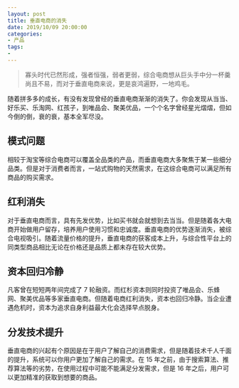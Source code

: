 ```yaml
---
layout: post
title: 垂直电商的消失
date: 2019/10/09 20:00:00
categories:
- 产品
tags:
-
---
```


> 寡头时代已然形成，强者恒强，弱者更弱，综合电商想从巨头手中分一杯羹尚且不易，而对于垂直电商来说，更是哀鸿遍野，一地鸡毛。

随着拼多多的成长，有没有发现曾经的垂直电商渐渐的消失了。你会发现从当当、好乐买、乐淘网、红孩子，到唯品会、聚美优品，一个个名字曾经星光熠熠，但如今倒的倒，衰的衰，基本全军尽没。

## 模式问题

相较于淘宝等综合电商可以覆盖全品类的产品，而垂直电商大多聚焦于某一些细分品类。但是对于消费者而言，一站式购物的天然需求，在这综合电商可以满足所有商品的购买需求。

## 红利消失

对于垂直电商而言，具有先发优势，比如买书就会就想到去当当。但是随着各大电商开始做用户留存，培养用户使用习惯和忠诚度。垂直电商的优势逐渐消失，被综合电视吸引。随着流量价格的提升，垂直电商的获客成本上升，与综合性平台上的同类型商品相比无论在价格还是品质上都未存在较大优势。

## 资本回归冷静

凡客曾在短短两年间完成了 7 轮融资。而红杉资本则同时投资了唯品会、乐蜂网、聚美优品等多家垂直电商。但随着电商红利消失，资本也回归冷静。当企业遭遇危机时，资本为追求自身利益最大化会选择早点脱身。

## 分发技术提升

垂直电商的兴起有个原因是在于用户了解自己的消费需求，但是随着技术千人千面的提升，系统可以你用户更加了解自己的需求。在 15 年之前，由于搜索算法、推荐算法等的劣势，在使用过程中可能不能满足分发需求，但是 16 年之后，用户可以更加精准的获取到想要的商品。
